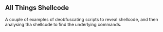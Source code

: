 ## All Things Shellcode

A couple of examples of deobfuscating scripts to reveal shellcode, and then analysing tha shellcode to find the underlying commands.
